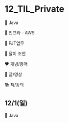 # 12_TIL_Private

:purple_heart: Java


:green_heart: 인프라 - AWS

:handshake: PJT업무

:crescent_moon: 달이 조언​

:heart: 개념/용어

:blue_heart: 글/영상

:books: 책/강의



## 12/1(일)
:purple_heart: Java


